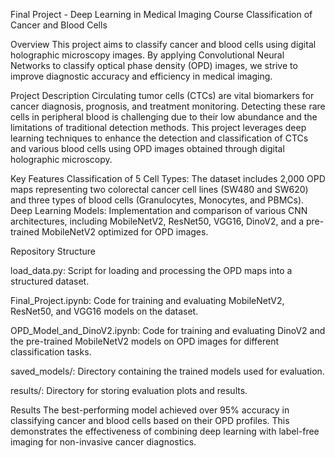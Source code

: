 Final Project - Deep Learning in Medical Imaging Course
Classification of Cancer and Blood Cells

Overview
This project aims to classify cancer and blood cells using digital holographic microscopy images. By applying Convolutional Neural Networks to classify optical phase density (OPD) images, we strive to improve diagnostic accuracy and efficiency in medical imaging.

Project Description
Circulating tumor cells (CTCs) are vital biomarkers for cancer diagnosis, prognosis, and treatment monitoring. Detecting these rare cells in peripheral blood is challenging due to their low abundance and the limitations of traditional detection methods. This project leverages deep learning techniques to enhance the detection and classification of CTCs and various blood cells using OPD images obtained through digital holographic microscopy.

Key Features
Classification of 5 Cell Types: The dataset includes 2,000 OPD maps representing two colorectal cancer cell lines (SW480 and SW620) and three types of blood cells (Granulocytes, Monocytes, and PBMCs).
Deep Learning Models: Implementation and comparison of various CNN architectures, including MobileNetV2, ResNet50, VGG16, DinoV2, and a pre-trained MobileNetV2 optimized for OPD images.

Repository Structure

load_data.py: Script for loading and processing the OPD maps into a structured dataset.

Final_Project.ipynb: Code for training and evaluating MobileNetV2, ResNet50, and VGG16 models on the dataset.

OPD_Model_and_DinoV2.ipynb: Code for training and evaluating DinoV2 and the pre-trained MobileNetV2 models on OPD images for different classification tasks.

saved_models/: Directory containing the trained models used for evaluation.

results/: Directory for storing evaluation plots and results.

Results
The best-performing model achieved over 95% accuracy in classifying cancer and blood cells based on their OPD profiles. This demonstrates the effectiveness of combining deep learning with label-free imaging for non-invasive cancer diagnostics.

